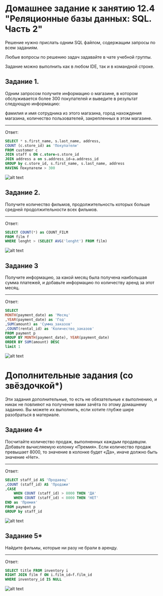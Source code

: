 # Домашнее задание к занятию 12.4 "Реляционные базы данных: SQL. Часть 2"
Решение нужно прислать одним SQL файлом, содержащим запросы по всем заданиям.

Любые вопросы по решению задач задавайте в чате учебной группы.

Задание можно выполнить как в любом IDE, так и в командной строке.

## Задание 1.
Одним запросом получите информацию о магазине, в котором обслуживается более 300 покупателей и выведите в результат следующую информацию:

фамилия и имя сотрудника из этого магазина, город нахождения магазина, количество пользователей, закрепленных в этом магазине.
____

Ответ:
```SQL
SELECT * s.first_name, s.last_name, address,
COUNT (c.store_id) as 'Покупатели'
FROM customer c
JOIN staff s ON c.store=s.store_id
JOIN address a on s.address_id=a.address_id
GROUP by c.store_id, s.first_name, s.last_name, address
HAVING Покупатели > 300
```
![alt text](https://github.com/filipp761/12.4/blob/main/img/1.jpg)

## Задание 2.
Получите количество фильмов, продолжительность которых больше средней продолжительности всех фильмов.
____

Ответ:
```SQL
SELECT COUNT(*) as COUNT_FILM
FROM film f
WHERE lenght > (SELECT AVG('lenght') FROM film)
```
![alt text](https://github.com/filipp761/12.4/blob/main/img/2.jpg)
## Задание 3
Получите информацию, за какой месяц была получена наибольшая сумма платежей, и добавьте информацию по количеству аренд за этот месяц.
____

Ответ:
```SQL
SELECT
MONTH(payment_date) as 'Месяц'
,YEAR(payment_date) as 'Год'
,SUM(amount) as 'Сумма_заказов'
,COUNT(rental_id) as 'Количество_заказов'
FROM payment p
GROUP BY MONTH(payment_date), YEAR(payment_date)
ORDER BY SUM(amount) DESC
limit 1
```
![alt text](https://github.com/filipp761/12.4/blob/main/img/3.jpg)
# Дополнительные задания (со звёздочкой*)
Эти задания дополнительные, то есть не обязательные к выполнению, и никак не повлияют на получение вами зачёта по этому домашнему заданию. Вы можете их выполнить, если хотите глубже шире разобраться в материале.

## Задание 4*
Посчитайте количество продаж, выполненных каждым продавцом. Добавьте вычисляемую колонку «Премия». Если количество продаж превышает 8000, то значение в колонке будет «Да», иначе должно быть значение «Нет».
___

Ответ:
```SQL
SELECT staff_id AS 'Продавец'
,COUNT (staff_id) AS 'Продажи'
,CASE
    WHEN COUNT (staff_id) > 8000 THEN 'ДА'
    WHEN COUNT (staff_id) < 8000 THEN 'НЕТ'
END as 'Премия'
FROM payment p
GROUP by staff_id
```
![alt text](https://github.com/filipp761/12.4/blob/main/img/4.jpg)
## Задание 5*
Найдите фильмы, которые ни разу не брали в аренду.
____

Ответ:
```SQL
SELECT title FROM inventory i
RIGHT JOIN film f ON i.film_id=f.film_id
WHERE inventory_id IS NULL
```
![alt text](https://github.com/filipp761/12.4/blob/main/img/5.jpg)

